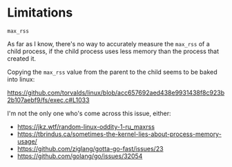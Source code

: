 # Limitations

`max_rss`

As far as I know, there's no way to accurately measure the `max_rss` of a child process, if the child process uses less memory than the process that created it.

Copying the `max_rss` value from the parent to the child seems to be baked into linux:

https://github.com/torvalds/linux/blob/acc657692aed438e9931438f8c923b2b107aebf9/fs/exec.c#L1033

I'm not the only one who's come across this issue, either:

- https://jkz.wtf/random-linux-oddity-1-ru_maxrss
- https://tbrindus.ca/sometimes-the-kernel-lies-about-process-memory-usage/
- https://github.com/ziglang/gotta-go-fast/issues/23
- https://github.com/golang/go/issues/32054
